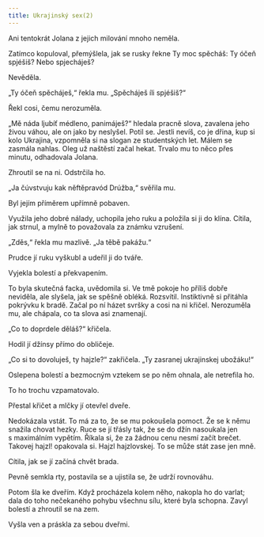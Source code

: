 ```yaml
---
title: Ukrajinský sex(2)
---
```


Ani tentokrát Jolana z jejich milování mnoho neměla.

Zatímco kopuloval, přemýšlela, jak se rusky řekne Ty moc spěcháš: Ty óčeň spjéšiš? Nebo spjecháješ?

Nevěděla.

„Ty óčeň spěcháješ,“ řekla mu. „Spěcháješ íli spjéšiš?“

Řekl cosi, čemu nerozuměla.

„Mě náda ljubíť médleno, panimáješ?“ hledala pracně slova, zavalena jeho živou váhou, ale on jako by neslyšel. Potil se. Jestli nevíš, co je dřina, kup si kolo Ukrajina, vzpomněla si na slogan ze studentských let. Málem se zasmála nahlas. Oleg už naštěstí začal hekat. Trvalo mu to něco přes minutu, odhadovala Jolana.

Zhroutil se na ni. Odstrčila ho.

„Ja čúvstvuju kak něftěpravód Drúžba,“ svěřila mu.

Byl jejím příměrem upřímně pobaven.

Využila jeho dobré nálady, uchopila jeho ruku a položila si ji do klína. Cítila, jak strnul, a mylně to považovala za známku vzrušení.

„Zděs,“ řekla mu mazlivě. „Ja těbě pakážu.“

Prudce jí ruku vyškubl a udeřil ji do tváře.

Vyjekla bolestí a překvapením.

To byla skutečná facka, uvědomila si. Ve tmě pokoje ho příliš dobře neviděla, ale slyšela, jak se spěšně obléká. Rozsvítil. Instiktivně si přitáhla pokrývku k bradě. Začal po ní házet svršky a cosi na ni křičel. Nerozuměla mu, ale chápala, co ta slova asi znamenají.

„Co to doprdele děláš?“ křičela.

Hodil jí džínsy přímo do obličeje.

„Co si to dovoluješ, ty hajzle?“ zakřičela. „Ty zasranej ukrajinskej ubožáku!“

Oslepena bolestí a bezmocným vztekem se po něm ohnala, ale netrefila ho.

To ho trochu vzpamatovalo.

Přestal křičet a mlčky jí otevřel dveře.

Nedokázala vstát. To má za to, že se mu pokoušela pomoct. Že se k němu snažila chovat hezky. Ruce se jí třásly tak, že se do džín nasoukala jen s maximálním vypětím. Říkala si, že za žádnou cenu nesmí začít brečet. Takovej hajzl! opakovala si. Hajzl hajzlovskej. To se může stát zase jen mně.

Cítila, jak se jí začíná chvět brada.

Pevně semkla rty, postavila se a ujistila se, že udrží rovnováhu.

Potom šla ke dveřím. Když procházela kolem něho, nakopla ho do varlat; dala do toho nečekaného pohybu všechnu sílu, které byla schopna. Zavyl bolestí a zhroutil se na zem.

Vyšla ven a práskla za sebou dveřmi.
